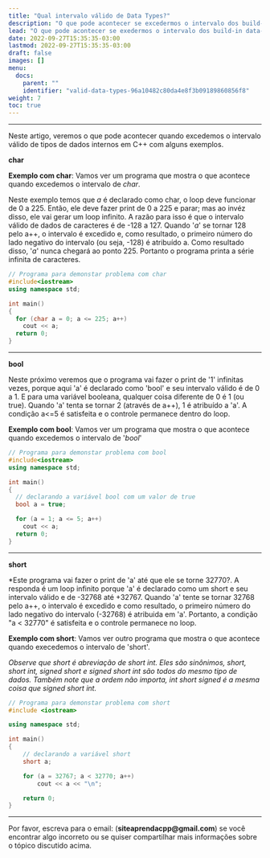 ```yaml
---
title: "Qual intervalo válido de Data Types?"
description: "O que pode acontecer se excedermos o intervalo dos build-in data-types?"
lead: "O que pode acontecer se exedermos o intervalo dos build-in data-types?"
date: 2022-09-27T15:35:35-03:00
lastmod: 2022-09-27T15:35:35-03:00
draft: false
images: []
menu:
  docs:
    parent: ""
    identifier: "valid-data-types-96a10482c80da4e8f3b09189860856f8"
weight: 7
toc: true
---
```

____

Neste artigo, veremos o que pode acontecer quando excedemos o intervalo válido de tipos de dados internos em C++ com alguns exemplos.

__char__

__Exemplo com char__: Vamos ver um programa que mostra o que acontece quando excedemos o intervalo de *char*.

Neste exemplo temos que *a* é declarado como char, o loop deve funcionar de 0 a 225. Então, ele deve fazer print de 0 a 225 e parar; mas ao invéz disso, ele vai gerar um loop infinito. A razão para isso é que o intervalo válido de dados de caracteres é de -128 a 127. Quando '*a*' se tornar 128 pelo a++, o intervalo é excedido e, como resultado, o primeiro número do lado negativo do intervalo (ou seja, -128) é atribuído a. Como resultado disso, '*a*' nunca chegará ao ponto 225. Portanto o programa printa a série infinita de caracteres.

```c++
// Programa para demonstar problema com char
#include<iostream>
using namespace std;

int main()
{
  for (char a = 0; a <= 225; a++)
    cout << a;
  return 0;
}
```
____

__bool__

Neste próximo veremos que o programa vai fazer o print de '1' infinitas vezes, porque aqui 'a' é declarado como 'bool' e seu intervalo válido é de 0 a 1. E para uma variável booleana, qualquer coisa diferente de 0 é 1 (ou true). Quando 'a' tenta se tornar 2 (através de a++), 1 é atribuído a 'a'. A condição a<=5 é satisfeita e o controle permanece dentro do loop.

__Exemplo com bool__: Vamos ver um programa que mostra o que acontece quando excedemos o intervalo de '*bool*'

```c++
// Programa para demonstar problema com bool
#include<iostream>
using namespace std;

int main()
{
  // declarando a variável bool com um valor de true
  bool a = true;

  for (a = 1; a <= 5; a++)
    cout << a;
  return 0;
}
```
____

__short__

*Este programa vai fazer o print de 'a' até que ele se torne 32770?. A responda é um loop infinito porque 'a' é declarado como um short e seu intervalo válido e de -32768 até +32767. Quando 'a' tente se tornar 32768 pelo a++, o intervalo é excedido e como resultado, o primeiro número do lado negativo do intervalo (-32768) é atribuida em 'a'. Portanto, a condição "a < 32770" é satisfeita e o controle permanece no loop.

__Exemplo com short__: Vamos ver outro programa que mostra o que acontece quando execedemos o intervalo de 'short'.

*Observe que short é abreviação de short int. Eles são sinônimos, short, short int, signed short e signed short int são todos do mesmo tipo de dados. Também note que a ordem não importa, int short signed é a mesma coisa que signed short int.*

```c++
// Programa para demonstar problema com short
#include <iostream>

using namespace std;

int main()
{
	// declarando a variável short 
	short a;

	for (a = 32767; a < 32770; a++)
		cout << a << "\n";

	return 0;
}
```
____

Por favor, escreva para o email: (__siteaprendacpp@gmail.com__) se você encontrar algo incorreto ou se quiser compartilhar mais informações sobre o tópico discutido acima.